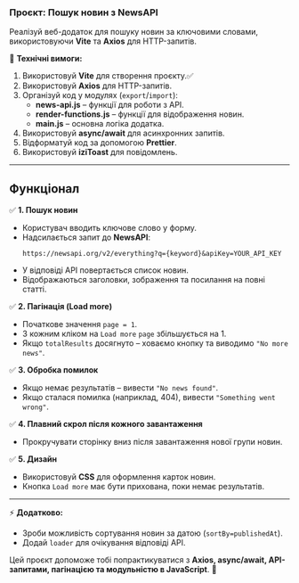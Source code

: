 ### **Проєкт: Пошук новин з NewsAPI**

Реалізуй веб-додаток для пошуку новин за ключовими словами, використовуючи
**Vite** та **Axios** для HTTP-запитів.

📌 **Технічні вимоги:**

1. Використовуй **Vite** для створення проєкту.✅
2. Використовуй **Axios** для HTTP-запитів.
3. Організуй код у модулях (`export`/`import`):
   - **news-api.js** – функції для роботи з API.
   - **render-functions.js** – функції для відображення новин.
   - **main.js** – основна логіка додатка.
4. Використовуй **async/await** для асинхронних запитів.
5. Відформатуй код за допомогою **Prettier**.
6. Використовуй **iziToast** для повідомлень.

---

## **Функціонал**

✅ **1. Пошук новин**

- Користувач вводить ключове слово у форму.
- Надсилається запит до **NewsAPI**:
  ```
  https://newsapi.org/v2/everything?q={keyword}&apiKey=YOUR_API_KEY
  ```
- У відповіді API повертається список новин.
- Відображаються заголовки, зображення та посилання на повні статті.

✅ **2. Пагінація (Load more)**

- Початкове значення `page = 1`.
- З кожним кліком на `Load more` `page` збільшується на 1.
- Якщо `totalResults` досягнуто – ховаємо кнопку та виводимо `"No more news"`.

✅ **3. Обробка помилок**

- Якщо немає результатів – вивести `"No news found"`.
- Якщо сталася помилка (наприклад, 404), вивести `"Something went wrong"`.

✅ **4. Плавний скрол після кожного завантаження**

- Прокручувати сторінку вниз після завантаження нової групи новин.

✅ **5. Дизайн**

- Використовуй **CSS** для оформлення карток новин.
- Кнопка `Load more` має бути прихована, поки немає результатів.

---

⚡ **Додатково:**

- Зроби можливість сортування новин за датою (`sortBy=publishedAt`).
- Додай `loader` для очікування відповіді API.

Цей проєкт допоможе тобі попрактикуватися з **Axios, async/await, API-запитами,
пагінацією та модульністю в JavaScript**. 🚀

